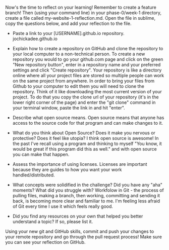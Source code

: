 Now's the time to reflect on your learning! Remember to create a feature branch! Then (using your command line) in your phase-0/week-1 directory, create a file called my-website-1-reflection.md. Open the file in sublime, copy the questions below, and add your reflection to the file. 

* Paste a link to your [USERNAME].github.io repository. 
jochickadee.github.io

* Explain how to create a repository on GitHub and clone the repository to your local computer to a non-technical person. 
To create a new repository you would to go your github.com page and click on the green "New repository button", enter in a repository name and your preferred settings and click "Create repository". Your repository is like a directory online where all your project files are stored so multiple people can work on the same project from anywhere. In order to bring your files from Github to your computer to edit them you will need to clone the repository. Think of it like downloading the most current version of your project. To do that you copy the clone url of your repository (it's in the lower right corner of the page) and enter the "git clone" command in your terminal window, paste the link in and hit "enter". 

* Describe what open source means. Open source means that anyone has access to the source code for that program and can make changes to it. 

* What do you think about Open Source? Does it make you nervous or protective? Does it feel like utopia?
I think open source is awesome! In the past I've recall using a program and thinking to myself "You know, it would be great if this program did this as well." and with open source you can make that happen. 

* Assess the importance of using licenses.
Licenses are important because they are guides to how you want your work handled/distributed. 

* What concepts were solidified in the challenge? Did you have any "aha" moments? What did you struggle with?
Workfolow in Git - the process of pulling files, making a branch, then working, committing and sending it back, is becoming more clear and familiar to me. I'm feeling less afraid of Git every time I use it which feels really good. 

* Did you find any resources on your own that helped you better understand a topic? If so, please list it.

Using your new git and GitHub skills, commit and push your changes to your remote repository and go through the pull request process! Make sure you can see your reflection on GitHub. 

